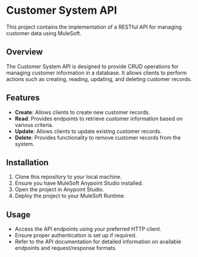 # Customer System API

This project contains the implementation of a RESTful API for managing customer data using MuleSoft.

## Overview

The Customer System API is designed to provide CRUD operations for managing customer information in a database. It allows clients to perform actions such as creating, reading, updating, and deleting customer records.

## Features

- **Create**: Allows clients to create new customer records.
- **Read**: Provides endpoints to retrieve customer information based on various criteria.
- **Update**: Allows clients to update existing customer records.
- **Delete**: Provides functionality to remove customer records from the system.

## Installation

1. Clone this repository to your local machine.
2. Ensure you have MuleSoft Anypoint Studio installed.
3. Open the project in Anypoint Studio.
4. Deploy the project to your MuleSoft Runtime.

## Usage

- Access the API endpoints using your preferred HTTP client.
- Ensure proper authentication is set up if required.
- Refer to the API documentation for detailed information on available endpoints and request/response formats.


